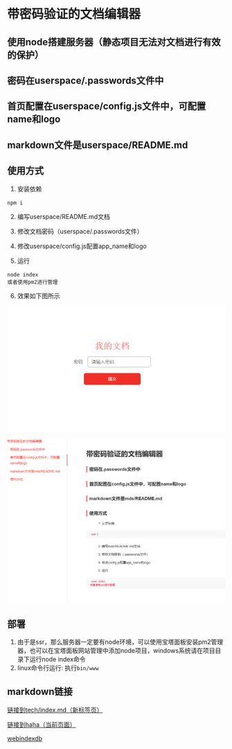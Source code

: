 # 带密码验证的文档编辑器

## 使用node搭建服务器（静态项目无法对文档进行有效的保护）

## 密码在userspace/.passwords文件中

## 首页配置在userspace/config.js文件中，可配置name和logo

## markdown文件是userspace/README.md


## 使用方式

1. 安装依赖
```
npm i
```

2. 编写userspace/README.md文档

3. 修改文档密码（userspace/.passwords文件）

4. 修改userspace/config.js配置app_name和logo

5. 运行
```
node index
或者使用pm2进行管理
```

6. 效果如下图所示

![image](static/s1.png)

![image](static/s2.png)


## 部署
1. 由于是ssr，那么服务器一定要有node环境，可以使用宝塔面板安装pm2管理器，也可以在宝塔面板网站管理中添加node项目，windows系统请在项目目录下运行node index命令
2. linux命令行运行: 执行`bin/www`


## markdown链接

<a href="/mds-tech--index" target="_blank">链接到tech/index.md（新标签页）</a>

[链接到haha（当前页面）](/mds-haha)

[webindexdb](/mds-webindexdb)